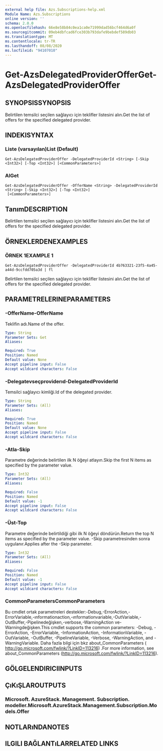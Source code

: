 ```yaml
---
external help file: Azs.Subscriptions-help.xml
Module Name: Azs.Subscriptions
online version: ''
schema: 2.0.0
ms.openlocfilehash: 66e8e58b84c0ea1ca0e71999dad56bcf464d6a0f
ms.sourcegitcommit: 09eb4dbfcad6fce303b793dafe9bebdef589db03
ms.translationtype: MT
ms.contentlocale: tr-TR
ms.lasthandoff: 08/08/2020
ms.locfileid: "94107010"
---
```

# <span data-ttu-id="50602-101">Get-AzsDelegatedProviderOffer</span><span class="sxs-lookup"><span data-stu-id="50602-101">Get-AzsDelegatedProviderOffer</span></span>

## <span data-ttu-id="50602-102">SYNOPSIS</span><span class="sxs-lookup"><span data-stu-id="50602-102">SYNOPSIS</span></span>
<span data-ttu-id="50602-103">Belirtilen temsilci seçilen sağlayıcı için teklifler listesini alın.</span><span class="sxs-lookup"><span data-stu-id="50602-103">Get the list of offers for the specified delegated provider.</span></span>

## <span data-ttu-id="50602-104">INDEKI</span><span class="sxs-lookup"><span data-stu-id="50602-104">SYNTAX</span></span>

### <span data-ttu-id="50602-105">Liste (varsayılan)</span><span class="sxs-lookup"><span data-stu-id="50602-105">List (Default)</span></span>
```
Get-AzsDelegatedProviderOffer -DelegatedProviderId <String> [-Skip <Int32>] [-Top <Int32>] [<CommonParameters>]
```

### <span data-ttu-id="50602-106">Al</span><span class="sxs-lookup"><span data-stu-id="50602-106">Get</span></span>
```
Get-AzsDelegatedProviderOffer -OfferName <String> -DelegatedProviderId <String> [-Skip <Int32>] [-Top <Int32>]
 [<CommonParameters>]
```

## <span data-ttu-id="50602-107">Tanım</span><span class="sxs-lookup"><span data-stu-id="50602-107">DESCRIPTION</span></span>
<span data-ttu-id="50602-108">Belirtilen temsilci seçilen sağlayıcı için teklifler listesini alın.</span><span class="sxs-lookup"><span data-stu-id="50602-108">Get the list of offers for the specified delegated provider.</span></span>

## <span data-ttu-id="50602-109">ÖRNEKLERDEN</span><span class="sxs-lookup"><span data-stu-id="50602-109">EXAMPLES</span></span>

### <span data-ttu-id="50602-110">ÖRNEK 1</span><span class="sxs-lookup"><span data-stu-id="50602-110">EXAMPLE 1</span></span>
```
Get-AzsDelegatedProviderOffer -DelegatedProviderId 4b763321-23f5-4a45-a44d-9ccfdd705a3d | fl
```

<span data-ttu-id="50602-111">Belirtilen temsilci seçilen sağlayıcı için teklifler listesini alın.</span><span class="sxs-lookup"><span data-stu-id="50602-111">Get the list of offers for the specified delegated provider.</span></span>

## <span data-ttu-id="50602-112">PARAMETRELERINE</span><span class="sxs-lookup"><span data-stu-id="50602-112">PARAMETERS</span></span>

### <span data-ttu-id="50602-113">-OfferName</span><span class="sxs-lookup"><span data-stu-id="50602-113">-OfferName</span></span>
<span data-ttu-id="50602-114">Teklifin adı.</span><span class="sxs-lookup"><span data-stu-id="50602-114">Name of the offer.</span></span>

```yaml
Type: String
Parameter Sets: Get
Aliases:

Required: True
Position: Named
Default value: None
Accept pipeline input: False
Accept wildcard characters: False
```

### <span data-ttu-id="50602-115">-Delegatevseçproviderıd</span><span class="sxs-lookup"><span data-stu-id="50602-115">-DelegatedProviderId</span></span>
<span data-ttu-id="50602-116">Temsilci sağlayıcı kimliği.</span><span class="sxs-lookup"><span data-stu-id="50602-116">Id of the delegated provider.</span></span>

```yaml
Type: String
Parameter Sets: (All)
Aliases:

Required: True
Position: Named
Default value: None
Accept pipeline input: False
Accept wildcard characters: False
```

### <span data-ttu-id="50602-117">-Atla</span><span class="sxs-lookup"><span data-stu-id="50602-117">-Skip</span></span>
<span data-ttu-id="50602-118">Parametre değerinde belirtilen ilk N öğeyi atlayın.</span><span class="sxs-lookup"><span data-stu-id="50602-118">Skip the first N items as specified by the parameter value.</span></span>

```yaml
Type: Int32
Parameter Sets: (All)
Aliases:

Required: False
Position: Named
Default value: -1
Accept pipeline input: False
Accept wildcard characters: False
```

### <span data-ttu-id="50602-119">-Üst</span><span class="sxs-lookup"><span data-stu-id="50602-119">-Top</span></span>
<span data-ttu-id="50602-120">Parametre değerinde belirtildiği gibi ilk N öğeyi döndürün.</span><span class="sxs-lookup"><span data-stu-id="50602-120">Return the top N items as specified by the parameter value.</span></span>
<span data-ttu-id="50602-121">-Skip parametresinden sonra uygulanır.</span><span class="sxs-lookup"><span data-stu-id="50602-121">Applies after the -Skip parameter.</span></span>

```yaml
Type: Int32
Parameter Sets: (All)
Aliases:

Required: False
Position: Named
Default value: -1
Accept pipeline input: False
Accept wildcard characters: False
```

### <span data-ttu-id="50602-122">CommonParameters</span><span class="sxs-lookup"><span data-stu-id="50602-122">CommonParameters</span></span>
<span data-ttu-id="50602-123">Bu cmdlet ortak parametreleri destekler:-Debug,-ErrorAction,-ErrorVariable,-ınformationaction,-ınformationvariable,-OutVariable,-OutBuffer,-Pipelinedeğişken,-verbose,-WarningAction ve-Warningdeğişken.</span><span class="sxs-lookup"><span data-stu-id="50602-123">This cmdlet supports the common parameters: -Debug, -ErrorAction, -ErrorVariable, -InformationAction, -InformationVariable, -OutVariable, -OutBuffer, -PipelineVariable, -Verbose, -WarningAction, and -WarningVariable.</span></span> <span data-ttu-id="50602-124">Daha fazla bilgi için bkz about_CommonParameters ( http://go.microsoft.com/fwlink/?LinkID=113216) .</span><span class="sxs-lookup"><span data-stu-id="50602-124">For more information, see about_CommonParameters (http://go.microsoft.com/fwlink/?LinkID=113216).</span></span>

## <span data-ttu-id="50602-125">GÖLGELENDIRICI</span><span class="sxs-lookup"><span data-stu-id="50602-125">INPUTS</span></span>

## <span data-ttu-id="50602-126">ÇıKıŞLAR</span><span class="sxs-lookup"><span data-stu-id="50602-126">OUTPUTS</span></span>

### <span data-ttu-id="50602-127">Microsoft. AzureStack. Management. Subscription. modeller.</span><span class="sxs-lookup"><span data-stu-id="50602-127">Microsoft.AzureStack.Management.Subscription.Models.Offer</span></span>

## <span data-ttu-id="50602-128">NOTLARıNDA</span><span class="sxs-lookup"><span data-stu-id="50602-128">NOTES</span></span>

## <span data-ttu-id="50602-129">ILGILI BAĞLANTıLAR</span><span class="sxs-lookup"><span data-stu-id="50602-129">RELATED LINKS</span></span>
